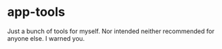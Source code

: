 # app-tools
Just a bunch of tools for myself. Nor intended neither recommended for anyone else. I warned you.
